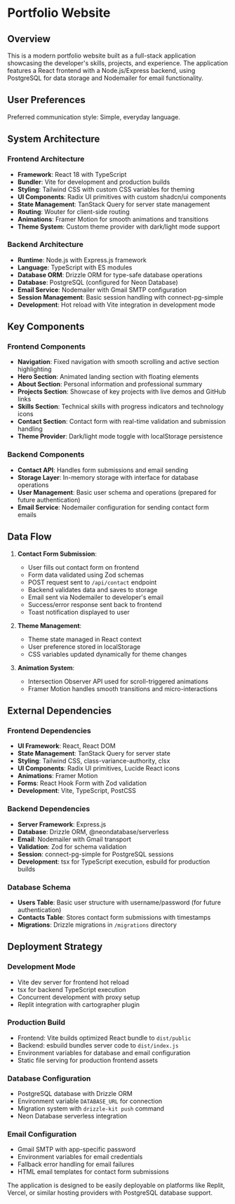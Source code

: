 # Portfolio Website

## Overview

This is a modern portfolio website built as a full-stack application showcasing the developer's skills, projects, and experience. The application features a React frontend with a Node.js/Express backend, using PostgreSQL for data storage and Nodemailer for email functionality.

## User Preferences

Preferred communication style: Simple, everyday language.

## System Architecture

### Frontend Architecture
- **Framework**: React 18 with TypeScript
- **Bundler**: Vite for development and production builds
- **Styling**: Tailwind CSS with custom CSS variables for theming
- **UI Components**: Radix UI primitives with custom shadcn/ui components
- **State Management**: TanStack Query for server state management
- **Routing**: Wouter for client-side routing
- **Animations**: Framer Motion for smooth animations and transitions
- **Theme System**: Custom theme provider with dark/light mode support

### Backend Architecture
- **Runtime**: Node.js with Express.js framework
- **Language**: TypeScript with ES modules
- **Database ORM**: Drizzle ORM for type-safe database operations
- **Database**: PostgreSQL (configured for Neon Database)
- **Email Service**: Nodemailer with Gmail SMTP configuration
- **Session Management**: Basic session handling with connect-pg-simple
- **Development**: Hot reload with Vite integration in development mode

## Key Components

### Frontend Components
- **Navigation**: Fixed navigation with smooth scrolling and active section highlighting
- **Hero Section**: Animated landing section with floating elements
- **About Section**: Personal information and professional summary
- **Projects Section**: Showcase of key projects with live demos and GitHub links
- **Skills Section**: Technical skills with progress indicators and technology icons
- **Contact Section**: Contact form with real-time validation and submission handling
- **Theme Provider**: Dark/light mode toggle with localStorage persistence

### Backend Components
- **Contact API**: Handles form submissions and email sending
- **Storage Layer**: In-memory storage with interface for database operations
- **User Management**: Basic user schema and operations (prepared for future authentication)
- **Email Service**: Nodemailer configuration for sending contact form emails

## Data Flow

1. **Contact Form Submission**:
   - User fills out contact form on frontend
   - Form data validated using Zod schemas
   - POST request sent to `/api/contact` endpoint
   - Backend validates data and saves to storage
   - Email sent via Nodemailer to developer's email
   - Success/error response sent back to frontend
   - Toast notification displayed to user

2. **Theme Management**:
   - Theme state managed in React context
   - User preference stored in localStorage
   - CSS variables updated dynamically for theme changes

3. **Animation System**:
   - Intersection Observer API used for scroll-triggered animations
   - Framer Motion handles smooth transitions and micro-interactions

## External Dependencies

### Frontend Dependencies
- **UI Framework**: React, React DOM
- **State Management**: TanStack Query for server state
- **Styling**: Tailwind CSS, class-variance-authority, clsx
- **UI Components**: Radix UI primitives, Lucide React icons
- **Animations**: Framer Motion
- **Forms**: React Hook Form with Zod validation
- **Development**: Vite, TypeScript, PostCSS

### Backend Dependencies
- **Server Framework**: Express.js
- **Database**: Drizzle ORM, @neondatabase/serverless
- **Email**: Nodemailer with Gmail transport
- **Validation**: Zod for schema validation
- **Session**: connect-pg-simple for PostgreSQL sessions
- **Development**: tsx for TypeScript execution, esbuild for production builds

### Database Schema
- **Users Table**: Basic user structure with username/password (for future authentication)
- **Contacts Table**: Stores contact form submissions with timestamps
- **Migrations**: Drizzle migrations in `/migrations` directory

## Deployment Strategy

### Development Mode
- Vite dev server for frontend hot reload
- tsx for backend TypeScript execution
- Concurrent development with proxy setup
- Replit integration with cartographer plugin

### Production Build
- Frontend: Vite builds optimized React bundle to `dist/public`
- Backend: esbuild bundles server code to `dist/index.js`
- Environment variables for database and email configuration
- Static file serving for production frontend assets

### Database Configuration
- PostgreSQL database with Drizzle ORM
- Environment variable `DATABASE_URL` for connection
- Migration system with `drizzle-kit push` command
- Neon Database serverless integration

### Email Configuration
- Gmail SMTP with app-specific password
- Environment variables for email credentials
- Fallback error handling for email failures
- HTML email templates for contact form submissions

The application is designed to be easily deployable on platforms like Replit, Vercel, or similar hosting providers with PostgreSQL database support.